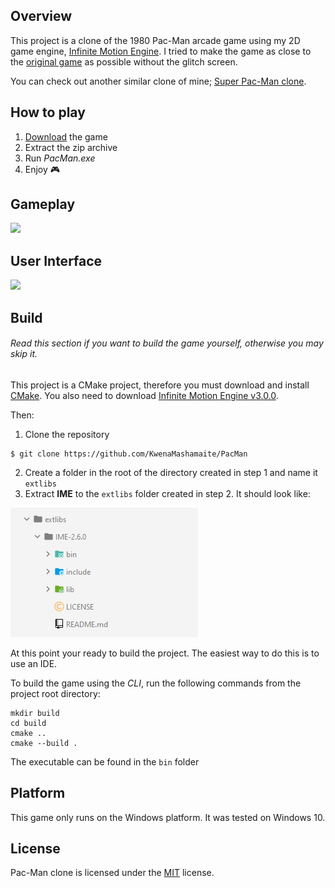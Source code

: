 ## Overview

This project is a clone of the 1980 Pac-Man arcade game using my 2D game engine, [Infinite Motion Engine](https://github.com/KwenaMashamaite/IME). 
I tried to make the game as close to the [original game](https://www.gamasutra.com/view/feature/3938/the_pacman_dossier.php?print=1) as 
possible without the glitch screen.

You can check out another similar clone of mine; [Super Pac-Man clone](https://github.com/KwenaMashamaite/SuperPacMan).

## How to play

1. [Download](https://github.com/KwenaMashamaite/PacMan/releases/tag/v1.1.0)
   the game
2. Extract the zip archive
3. Run _PacMan.exe_
4. Enjoy :video_game:

## Gameplay

![](docs/screenshots/gameplay.gif)

## User Interface

![](docs/screenshots/ui.gif)

## Build

###### *Read this section if you want to build the game yourself, otherwise you may skip it.*

This project is a CMake project, therefore you must download and install [CMake](https://cmake.org/). 
You also need to download [Infinite Motion Engine v3.0.0](https://github.com/KwenaMashamaite/IME/releases/tag/v3.0.0).

Then:

1. Clone the repository
```git
$ git clone https://github.com/KwenaMashamaite/PacMan
```   
2. Create a folder in the root of the directory created in step 1 and name it `extlibs`
3. Extract **IME** to the `extlibs` folder created in step 2. It should look like:

![](docs/screenshots/extlibs_directory_structure.png)
   
At this point your ready to build the project. The easiest way to do this is to
use an IDE.

To build the game using the *CLI*, run the following commands from the project root 
directory:

```shell
mkdir build
cd build
cmake ..
cmake --build .
```

The executable can be found in the `bin` folder

## Platform

This game only runs on the Windows platform. It was tested on Windows 10.

## License

Pac-Man clone is licensed under the [MIT](LICENSE) license.
